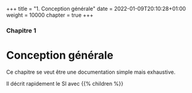+++
title = "1. Conception générale"
date = 2022-01-09T20:10:28+01:00
weight = 10000
chapter = true
+++

### Chapitre 1

# Conception générale

Ce chapitre se veut être une documentation simple mais exhaustive.

Il décrit rapidement le SI avec
{{% children  %}}
